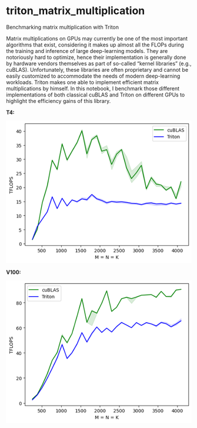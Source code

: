# triton_matrix_multiplication
Benchmarking matrix multiplication with Triton 


Matrix multiplications on GPUs may currently be one of the most important algorithms that exist, considering it makes up almost all the FLOPs during the training and inference of large deep-learning models. They are notoriously hard to optimize, hence their implementation is generally done by hardware vendors themselves as part of so-called “kernel libraries” (e.g., cuBLAS). Unfortunately, these libraries are often proprietary and cannot be easily customized to accommodate the needs of modern deep-learning workloads.  Triton makes one able to implement efficient matrix multiplications by himself.
In this notebook, I benchmark those different implementations of both classical cuBLAS and Triton on different GPUs to highlight the efficiency gains of this library. 



**T4:** 

![t4](figures/t4_tritton.png) 

**V100:**

![v100](figures/v100_triton.png)
